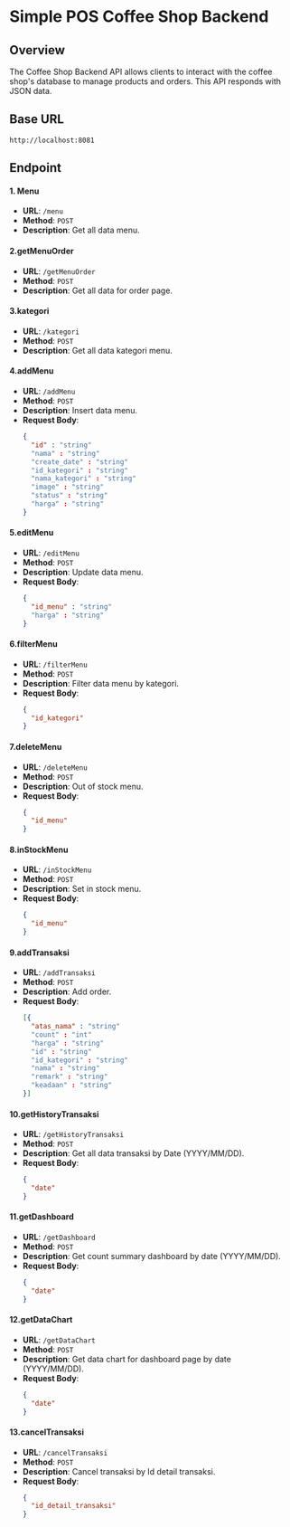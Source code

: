 # Simple POS Coffee Shop Backend

## Overview
The Coffee Shop Backend API allows clients to interact with the coffee shop's database to manage products and orders. This API responds with JSON data.

## Base URL
```url
http://localhost:8081
```
## Endpoint
#### 1. Menu
- **URL**: `/menu`
- **Method**: `POST`
- **Description**: Get all data menu.

#### 2.getMenuOrder
- **URL**: `/getMenuOrder`
- **Method**: `POST`
- **Description**: Get all data for order page.

#### 3.kategori
- **URL**: `/kategori`
- **Method**: `POST`
- **Description**: Get all data kategori menu.

#### 4.addMenu
- **URL**: `/addMenu`
- **Method**: `POST`
- **Description**: Insert data menu.
- **Request Body**:
  ```json
  {
    "id" : "string"
	"nama" : "string"
	"create_date" : "string"
	"id_kategori" : "string"
	"nama_kategori" : "string"
	"image" : "string"
	"status" : "string"
	"harga" : "string"
  }

#### 5.editMenu
- **URL**: `/editMenu`
- **Method**: `POST`
- **Description**: Update data menu.
- **Request Body**:
  ```json
  {
    "id_menu" : "string"
	"harga" : "string"
  }

#### 6.filterMenu
- **URL**: `/filterMenu`
- **Method**: `POST`
- **Description**: Filter data menu by kategori.
- **Request Body**:
  ```json
  {
    "id_kategori"
  }

#### 7.deleteMenu
- **URL**: `/deleteMenu`
- **Method**: `POST`
- **Description**: Out of stock menu.
- **Request Body**:
  ```json
  {
    "id_menu"
  }

#### 8.inStockMenu
- **URL**: `/inStockMenu`
- **Method**: `POST`
- **Description**: Set in stock menu.
- **Request Body**:
  ```json
  {
    "id_menu"
  }

#### 9.addTransaksi
- **URL**: `/addTransaksi`
- **Method**: `POST`
- **Description**: Add order.
- **Request Body**:
  ```json
  [{
    "atas_nama" : "string"
	"count" : "int"
	"harga" : "string"
	"id" : "string"
	"id_kategori" : "string"
	"nama" : "string"
	"remark" : "string"
	"keadaan" : "string"
  }]

#### 10.getHistoryTransaksi
- **URL**: `/getHistoryTransaksi`
- **Method**: `POST`
- **Description**: Get all data transaksi by Date (YYYY/MM/DD).
- **Request Body**:
  ```json
  {
    "date"
  }

#### 11.getDashboard
- **URL**: `/getDashboard`
- **Method**: `POST`
- **Description**: Get count summary dashboard by date (YYYY/MM/DD).
- **Request Body**:
  ```json
  {
    "date"
  }

#### 12.getDataChart
- **URL**: `/getDataChart`
- **Method**: `POST`
- **Description**: Get data chart for dashboard page by date (YYYY/MM/DD).
- **Request Body**:
  ```json
  {
    "date"
  }

#### 13.cancelTransaksi
- **URL**: `/cancelTransaksi`
- **Method**: `POST`
- **Description**: Cancel transaksi by Id detail transaksi.
- **Request Body**:
  ```json
  {
    "id_detail_transaksi"
  }
